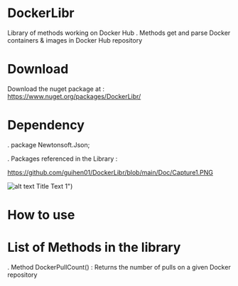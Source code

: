 # DockerLibr

Library of methods working on Docker Hub . Methods get and parse Docker containers & images in Docker Hub repository

# Download

Download the nuget package at : https://www.nuget.org/packages/DockerLibr/

# Dependency 
 
. package Newtonsoft.Json;

. Packages referenced in the Library :

https://github.com/guihen01/DockerLibr/blob/main/Doc/Capture1.PNG

![alt text]( https://github.com/guihen01/DockerLibr/blob/main/Doc/Capture1.PNG"Logo) Title Text 1")


# How to use 


# List of Methods in the library 

. Method DockerPullCount()  : Returns the number of pulls on a given Docker repository

